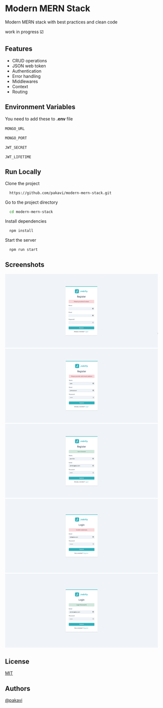 # Modern MERN Stack

Modern MERN stack with best practices and clean code

work in progress ☑️

## Features
- CRUD operations
- JSON web token
- Authentication
- Error handling
- Middlewares
- Context
- Routing

## Environment Variables

You need to add these to **.env** file

`MONGO_URL`

`MONGO_PORT`

`JWT_SECRET`

`JWT_LIFETIME`

## Run Locally

Clone the project

```bash
  https://github.com/pakavi/modern-mern-stack.git
```

Go to the project directory

```bash
  cd modern-mern-stack
```

Install dependencies

```bash
  npm install
```

Start the server

```bash
  npm run start
```

## Screenshots

![App Screenshot](./preview/modern-mern-stack-error.png)
![App Screenshot](./preview/modern-mern-stack-valid-email.png)
![App Screenshot](./preview/modern-mern-stack-register.png)
![App Screenshot](./preview/modern-mern-stack-invalid-credentials.png)
![App Screenshot](./preview/modern-mern-stack-login.png)

## License

[MIT](https://github.com/pakavi/modern-mern-stack/blob/main/LICENSE.md)


## Authors

[@pakavi](https://github.com/pakavi)
